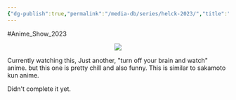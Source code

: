```yaml
---
{"dg-publish":true,"permalink":"/media-db/series/helck-2023/","title":"Helck","tags":["mediaDB/tv/series"],"noteIcon":"1"}
---
```


#Anime_Show_2023 

<center><img src="https://cdn.myanimelist.net/images/anime/1879/133302.jpg"></center>

Currently watching this, Just another, "turn off your brain and watch" anime. but this one is pretty chill and also funny. This is similar to sakamoto kun anime.

Didn't complete it yet.